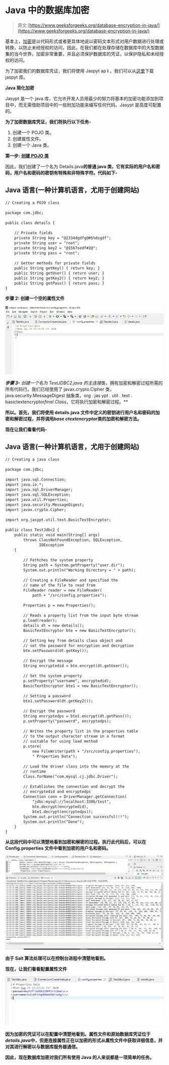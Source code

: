 # Java 中的数据库加密

> 原文:[https://www.geeksforgeeks.org/database-encryption-in-java/](https://www.geeksforgeeks.org/database-encryption-in-java/)

基本上，[加密](https://www.geeksforgeeks.org/difference-between-encryption-and-decryption/)是以代码形式或者更具体地说以密码文本形式对用户数据进行处理或转换，以防止未经授权的访问，因此，在我们都在处理存储在数据库中的大型数据集的当今世界，加密非常重要，并且必须保护数据库的凭证，以保护隐私和未经授权的访问。

为了加密我们的数据库凭证，我们将使用 Jaspyt ap **i** 。我们可以从[这里](http://www.jasypt.org/download.html)下载 jaspyt 库。

**Java 简化加密**

Jasypt 是一个 java 库，它允许开发人员用最少的努力将基本的加密功能添加到项目中，而无需借助项目中的一些附加功能来编写任何代码。Jasypt 是高度可配置的。

**为了加密数据库凭证，我们将执行以下任务-**

1.  创建一个 POJO 类。
2.  创建属性文件。
3.  创建一个 Java 类。

**第一步:** [**创建 POJO 类**](https://www.geeksforgeeks.org/pojo-vs-java-beans/)

因此，我们创建了一个名为 Details.java**的普通 java 类，它有实际的用户名和密码，用户名和密码的密钥有特殊和非特殊字符。代码如下-**

## **Java 语言(一种计算机语言，尤用于创建网站)**

```
// Creating a POJO class

package com.jdbc;

public class details {

    // Private fields
    private String key = "@2334dgdfg@#$%dsgdf";
    private String user = "root";
    private String key2 = "@1567sedf#2@";
    private String pass = "root";

    // Getter methods for private fields
    public String getKey() { return key; }
    public String getUser() { return user; }
    public String getKey2() { return key2; }
    public String getPass() { return pass; }
}
```

****步骤 2:** 创建一个空的属性文件**

**![Database encryption in Java - Create an empty properties file](img/790c7393975f93993bd0b59a0bc3fd63.png)**

****步骤 3-** 创建一个名为 TestJDBC2.java 的*主连接*类，拥有加密和解密过程所需的所有代码行。我们已经使用了 javax.crypto.Cipher 类，java.security.MessageDigest 抽象类，org . jas ypt . util . text . basictextencryptor*final Class*，它将执行加密和解密过程。**

**所以。首先，我们将使用 details.java 文件中定义的密钥进行用户名和密码的加密和解密过程，并将调用*base ctextencryptor*类的加密和解密方法。**

**现在让我们看看代码-**

## **Java 语言(一种计算机语言，尤用于创建网站)**

```
// Creating a java class

package com.jdbc;

import java.sql.Connection;
import java.io.*;
import java.sql.DriverManager;
import java.sql.SQLException;
import java.util.Properties;
import java.security.MessageDigest;
import javax.crypto.Cipher;

import org.jasypt.util.text.BasicTextEncryptor;

public class TestJdbc2 {
    public static void main(String[] args)
        throws ClassNotFoundException, SQLException,
               IOException
    {

        // Fethches the system property
        String path = System.getProperty("user.dir");
        System.out.println("Working Directory = " + path);

        // Creating a FileReader and specified the
        // name of the file to read from
        FileReader reader = new FileReader(
            path + "/src/config.properties");

        Properties p = new Properties();

        // Reads a property list from the input byte stream
        p.load(reader);
        details dt = new details();
        BasicTextEncryptor bte = new BasicTextEncryptor();

        // Getting key from details class object and
        // set the password for encryption and decryption
        bte.setPassword(dt.getKey());

        // Encrypt the message
        String encryptedid = bte.encrypt(dt.getUser());

        // Set the system property
        p.setProperty("username", encryptedid);
        BasicTextEncryptor bte1 = new BasicTextEncryptor();

        // Setting a password
        bte1.setPassword(dt.getKey2());

        // Encrypt the password
        String encryptedps = bte1.encrypt(dt.getPass());
        p.setProperty("password", encryptedps);

        // Writes the property list in the properties table
        // to the output character stream in a format
        // suitable for using load method
        p.store(
            new FileWriter(path + "/src/config.properties"),
            " Properties Data");

        // Load the driver class into the memory at the
        // runtime
        Class.forName("com.mysql.cj.jdbc.Driver");

        // Establishes the connection and decrypt the
        // encryptedid and encryptedps
        Connection conn = DriverManager.getConnection(
            "jdbc:mysql://localhost:3306/test",
            bte.decrypt(encryptedid),
            bte1.decrypt(encryptedps));
        System.out.println("Connection successful!!!");
        System.out.println("Done");
    }
}
```

**从这段代码中可以清楚地看到加密和解密的过程。执行此代码后，可以在 Config.properties 文件中看到加密的用户名和密码。**

**![Database encryption in Java - seen the process of encryption and decryption](img/e021884b12b9543a561b260bc44c793b.png)**

**由于 Salt 算法处理可以在控制台进程中清楚地看到。**

**现在，让我们看看配置属性文件**

**![Database encryption in Java - encrypted username and password can be seen in config properties file](img/1631a05dea2261d413b94c5e939628ea.png)**

**因为加密的凭证可以在配置中清楚地看到。属性文件和原始数据库凭证位于*details.java*中，但是连接属性正在以加密的形式从属性文件中获取详细信息，并对其进行解密以与数据库服务器通信。**

**因此，现在数据库加密对我们所有使用 Java 的人来说都是一项简单的任务。**